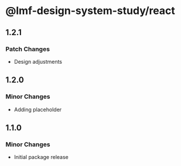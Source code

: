# @lmf-design-system-study/react

## 1.2.1

### Patch Changes

- Design adjustments

## 1.2.0

### Minor Changes

- Adding placeholder

## 1.1.0

### Minor Changes

- Initial package release

